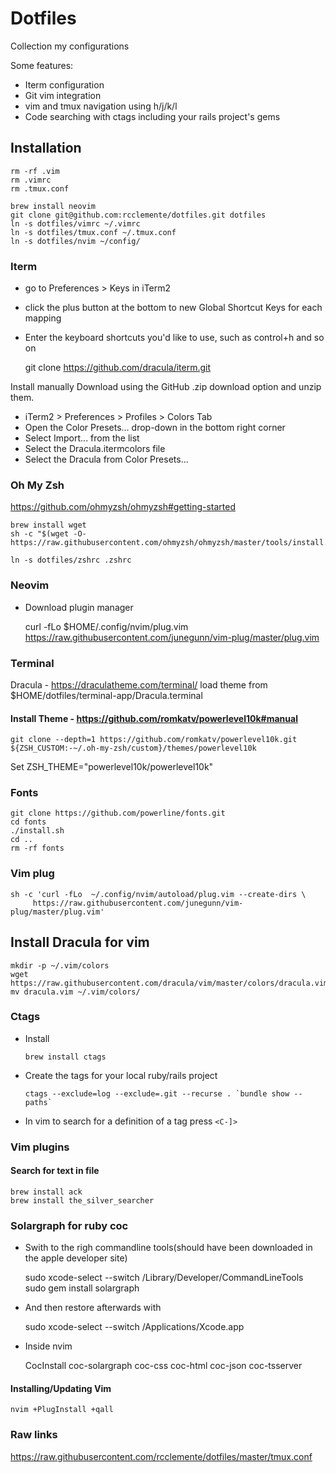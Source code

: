 # Dotfiles

Collection my configurations

Some features:
- Iterm configuration
- Git vim integration
- vim and tmux navigation using h/j/k/l
- Code searching with ctags including your rails project's gems

## Installation

    rm -rf .vim
    rm .vimrc
    rm .tmux.conf

    brew install neovim
    git clone git@github.com:rcclemente/dotfiles.git dotfiles
    ln -s dotfiles/vimrc ~/.vimrc
    ln -s dotfiles/tmux.conf ~/.tmux.conf
    ln -s dotfiles/nvim ~/config/

### Iterm

- go to Preferences > Keys in iTerm2
- click the plus button at the bottom to new Global Shortcut Keys for each mapping
- Enter the keyboard shortcuts you'd like to use, such as control+h and so on

    git clone https://github.com/dracula/iterm.git

Install manually
Download using the GitHub .zip download option and unzip them.
- iTerm2 > Preferences > Profiles > Colors Tab
- Open the Color Presets... drop-down in the bottom right corner
- Select Import... from the list
- Select the Dracula.itermcolors file
- Select the Dracula from Color Presets...

### Oh My Zsh

https://github.com/ohmyzsh/ohmyzsh#getting-started

    brew install wget
    sh -c "$(wget -O- https://raw.githubusercontent.com/ohmyzsh/ohmyzsh/master/tools/install.sh)"

    ln -s dotfiles/zshrc .zshrc

### Neovim
- Download plugin manager

    curl -fLo $HOME/.config/nvim/plug.vim https://raw.githubusercontent.com/junegunn/vim-plug/master/plug.vim

### Terminal

Dracula - https://draculatheme.com/terminal/
load theme from $HOME/dotfiles/terminal-app/Dracula.terminal

#### Install Theme - https://github.com/romkatv/powerlevel10k#manual

    git clone --depth=1 https://github.com/romkatv/powerlevel10k.git ${ZSH_CUSTOM:-~/.oh-my-zsh/custom}/themes/powerlevel10k

  Set ZSH_THEME="powerlevel10k/powerlevel10k"

### Fonts

    git clone https://github.com/powerline/fonts.git
    cd fonts
    ./install.sh
    cd ..
    rm -rf fonts

### Vim plug

    sh -c 'curl -fLo  ~/.config/nvim/autoload/plug.vim --create-dirs \
         https://raw.githubusercontent.com/junegunn/vim-plug/master/plug.vim'

## Install Dracula for vim

    mkdir -p ~/.vim/colors
    wget https://raw.githubusercontent.com/dracula/vim/master/colors/dracula.vim
    mv dracula.vim ~/.vim/colors/

### Ctags

  - Install

    `brew install ctags`

  - Create the tags for your local ruby/rails project

    ``ctags --exclude=log --exclude=.git --recurse . `bundle show --paths` ``

  - In vim to search for a definition of a tag press `<C-]>`

### Vim plugins

#### Search for text in file

    brew install ack
    brew install the_silver_searcher

### Solargraph for ruby coc

  - Swith to the righ commandline tools(should have been downloaded in the apple developer site)

    sudo xcode-select --switch /Library/Developer/CommandLineTools
    sudo gem install solargraph

  - And then restore afterwards with

    sudo xcode-select --switch /Applications/Xcode.app

  - Inside nvim

    CocInstall coc-solargraph coc-css coc-html coc-json coc-tsserver

#### Installing/Updating Vim

    nvim +PlugInstall +qall


### Raw links

https://raw.githubusercontent.com/rcclemente/dotfiles/master/tmux.conf


